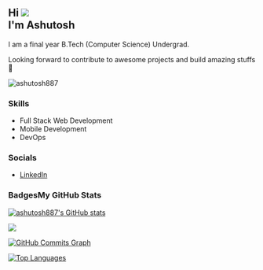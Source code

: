 Hi ![](https://user-images.githubusercontent.com/18350557/176309783-0785949b-9127-417c-8b55-ab5a4333674e.gif)
</br>
I'm Ashutosh
-------------

I am a final year B.Tech (Computer Science) Undergrad.

Looking forward to contribute to awesome projects and build amazing stuffs 🚀

<p align="left"> <img src="https://komarev.com/ghpvc/?username=ashutosh887&label=Profile%20views&color=0e75b6&style=flat" alt="ashutosh887" /> </p>
                  
### Skills 
* Full Stack Web Development
* Mobile Development
* DevOps 

### Socials          
- [LinkedIn](https://www.linkedin.com/in/ashutosh887/)


### Badges<b>My GitHub Stats</b>
<a href="http://www.github.com/ashutosh887"><img src="https://github-readme-stats.vercel.app/api?username=ashutosh887&show_icons=true&hide=&count_private=true&title_color=0891b2&text_color=ffffff&icon_color=0891b2&bg_color=1c1917&hide_border=true&show_icons=true" alt="ashutosh887's GitHub stats" /></a>

<a href="http://www.github.com/ashutosh887"><img src="https://github-readme-streak-stats.herokuapp.com/?user=ashutosh887&stroke=ffffff&background=1c1917&ring=0891b2&fire=0891b2&currStreakNum=ffffff&currStreakLabel=0891b2&sideNums=ffffff&sideLabels=ffffff&dates=ffffff&hide_border=true" /></a>

<a href="http://www.github.com/ashutosh887"><img src="https://activity-graph.herokuapp.com/graph?username=ashutosh887&bg_color=1c1917&color=ffffff&line=0891b2&point=ffffff&area_color=1c1917&area=true&hide_border=true&custom_title=GitHub%20Commits%20Graph" alt="GitHub Commits Graph" /></a>

<a href="https://github.com/ashutosh887" align="left"><img src="https://github-readme-stats.vercel.app/api/top-langs/?username=ashutosh887&langs_count=10&title_color=0891b2&text_color=ffffff&icon_color=0891b2&bg_color=1c1917&hide_border=true&locale=en&custom_title=Top%20%Languages" alt="Top Languages" /></a>
